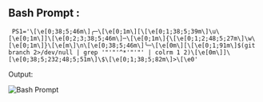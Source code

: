 ## Bash Prompt :

     PS1='\[\e[0;38;5;46m\]╭─\[\e[0;1m\][\[\e[0;1;38;5;39m\]\u\[\e[0;1m\]]\[\e[0;2;3;38;5;46m\]─\[\e[0;1m\]{\[\e[0;1;2;48;5;27m\]\w\[\e[0;1m\]}\[\e[m\]\n\[\e[0;38;5;46m\]╰─\[\e[0m\][\[\e[0;1;91m\]$(git branch 2>/dev/null | grep '"'"'^*'"'"' | colrm 1 2)\[\e[0m\]]\[\e[0;38;5;232;48;5;51m\]\$\[\e[0;1;38;5;82m\]>\[\e0'
  

Output:


![Bash Prompt](https://ackeldic.sirv.com/github/bashrc.png)
 
